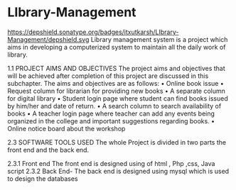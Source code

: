 # LIbrary-Management
https://depshield.sonatype.org/badges/itxutkarsh/LIbrary-Management/depshield.svg
Library management system is a project which aims in developing a computerized system to maintain all the daily work of library.

1.1	PROJECT AIMS AND OBJECTIVES
The project aims and objectives that will be achieved after completion of this project are discussed in this subchapter. The aims and objectives are as follows:
•	Online book issue
•	Request column for librarian for providing new books
•	A separate column for digital library
•	Student login page where student can find books issued by him/her and date of return.
•	A search column to search availability of books
•	A teacher login page where teacher can add any events being organized in the college and important suggestions regarding books.
•	Online notice board about the workshop

2.3	SOFTWARE TOOLS USED
The whole Project is divided in two parts the front end and the back end.

2.3.1	Front end
The front end is designed using of html , Php ,css, Java script
2.3.2	Back End- 
The back end is designed using mysql which is used to design the databases
